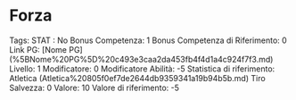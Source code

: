 # Forza

Tags: STAT
: No
Bonus Competenza: 1
Bonus Competenza di Riferimento: 0
Link PG: [Nome PG] (%5BNome%20PG%5D%20c493e3caa2da453fb4f4d1a4c924f7f3.md)
Livello: 1
Modificatore: 0
Modificatore  Abilità: -5
Statistica di riferimento: Atletica (Atletica%20805f0ef7de2644db9359341a19b94b5b.md)
Tiro Salvezza: 0
Valore: 10
Valore di riferimento: -5